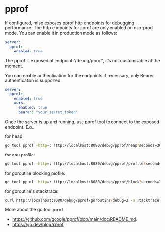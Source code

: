 # pprof

If configured, miso exposes pprof http endpoints for debugging performance. The http endpoints for pprof are only enabled on non-prod mode. You can enable it in production mode as follows:

```yaml
server:
  pprof:
    enabled: true
```

The pprof is exposed at endpoint '/debug/pprof', it's not customizable at the moment.

You can enable authentication for the endpoints if necessary, only Bearer authentication is supported:

```yaml
server:
  pprof:
    enabled: true
    auth:
      enabled: true
      bearer: "your_secret_token"
```

Once the server is up and running, use pprof tool to connect to the exposed endpoint. E.g.,

for heap:

```sh
go tool pprof -http=: http://localhost:8080/debug/pprof/heap?seconds=30
```

for cpu profile:

```sh
go tool pprof -http=: http://localhost:8080/debug/pprof/profile?seconds=30
```

for goroutine blocking profile:

```sh
go tool pprof -http=: http://localhost:8080/debug/pprof/block?seconds=30
```

for goroutine's stacktrace:

```sh
curl http://localhost:8080/debug/pprof/goroutine?debug=2 -o stacktrace.txt
```

More about the go tool `pprof`:

- https://github.com/google/pprof/blob/main/doc/README.md.
- https://go.dev/blog/pprof